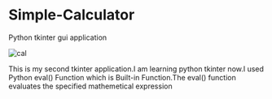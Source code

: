 
# Simple-Calculator
Python tkinter gui application

![cal](https://user-images.githubusercontent.com/52861859/100331795-cd710e00-2ffa-11eb-86b3-d6704dc9dda9.PNG)

This is my second tkinter application.I am learning python tkinter now.I used Python eval() Function which is Built-in Function.The eval() function evaluates the specified mathemetical expression
